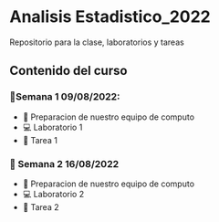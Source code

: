 # Analisis Estadistico_2022

Repositorio para la clase, laboratorios y tareas

## Contenido del curso

### :date:Semana 1 09/08/2022:
+ :notebook: Preparacion de nuestro equipo de computo
+ :computer: Laboratorio 1
+ :school_satchel: Tarea 1

### :date: Semana 2 16/08/2022
+ :notebook: Preparacion de nuestro equipo de computo
+ :computer: Laboratorio 2
+ :school_satchel: Tarea 2
